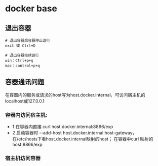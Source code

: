 # docker base

## 退出容器

```
# 退出容器后容器停止运行
exit 或 Ctrl+D

# 退出容器继续运行
win：Ctrl+p+q
mac：control+p+q
```

## 容器通讯问题

在容器内的服务或请求的host写为host.docker.internal，可访问宿主机的localhost或127.0.0.1

### 容器内访问宿主机:

- 1 在容器内直接 curl host.docker.internal:8866/exp
- 2 启动容器时 --add-host host.docker.internal:host-gateway， 在/etc/hosts下看host.docker.internal映射的host；
  在容器中curl 映射的host:8866/exp

### 宿主机访问容器